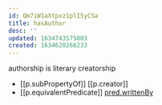 ```yaml
---
id: Qm7iW1aXtpxz1plI5yCSa
title: hasAuthor
desc: ''
updated: 1634743575003
created: 1634620266233
---
```


authorship is literary creatorship

- [[p.subPropertyOf]] [[p.creator]]
- [[p.equivalentPredicate]] [pred.writtenBy](https://predicate.info)
